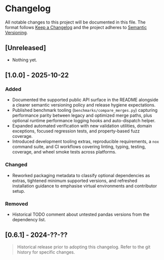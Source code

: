 # Changelog

All notable changes to this project will be documented in this file. The format
follows [Keep a Changelog](https://keepachangelog.com/en/1.1.0/) and the project
adheres to [Semantic Versioning](https://semver.org/spec/v2.0.0.html).

## [Unreleased]

- Nothing yet.

## [1.0.0] - 2025-10-22

### Added
- Documented the supported public API surface in the README alongside a clearer
  semantic versioning policy and release hygiene expectations.
- Published benchmark tooling (`benchmarks/compare_merges.py`) capturing
  performance parity between legacy and optimized merge paths, plus optional
  runtime performance logging hooks and auto-dispatch helper.
- Expanded automated verification with new validation utilities, domain
  exceptions, focused regression tests, and property-based fuzz coverage.
- Introduced development tooling extras, reproducible requirements, a `nox`
  command suite, and CI workflows covering linting, typing, testing, coverage,
  and wheel smoke tests across platforms.

### Changed
- Reworked packaging metadata to classify optional dependencies as extras,
  tightened minimum supported versions, and refreshed installation guidance to
  emphasise virtual environments and contributor setup.

### Removed
- Historical TODO comment about untested pandas versions from the dependency
  list.

## [0.6.1] - 2024-??-??

> Historical release prior to adopting this changelog. Refer to the git history
> for specific changes.
